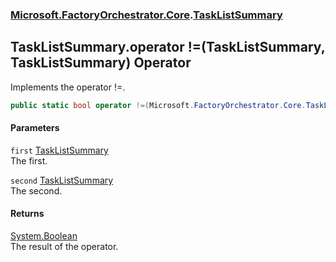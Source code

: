 ### [Microsoft.FactoryOrchestrator.Core](Microsoft_FactoryOrchestrator_Core.md 'Microsoft.FactoryOrchestrator.Core').[TaskListSummary](TaskListSummary.md 'Microsoft.FactoryOrchestrator.Core.TaskListSummary')
## TaskListSummary.operator !=(TaskListSummary, TaskListSummary) Operator
Implements the operator !=.  
```csharp
public static bool operator !=(Microsoft.FactoryOrchestrator.Core.TaskListSummary first, Microsoft.FactoryOrchestrator.Core.TaskListSummary second);
```
#### Parameters
<a name='Microsoft_FactoryOrchestrator_Core_TaskListSummary_op_Inequality(Microsoft_FactoryOrchestrator_Core_TaskListSummary_Microsoft_FactoryOrchestrator_Core_TaskListSummary)_first'></a>
`first` [TaskListSummary](TaskListSummary.md 'Microsoft.FactoryOrchestrator.Core.TaskListSummary')  
The first.
  
<a name='Microsoft_FactoryOrchestrator_Core_TaskListSummary_op_Inequality(Microsoft_FactoryOrchestrator_Core_TaskListSummary_Microsoft_FactoryOrchestrator_Core_TaskListSummary)_second'></a>
`second` [TaskListSummary](TaskListSummary.md 'Microsoft.FactoryOrchestrator.Core.TaskListSummary')  
The second.
  
#### Returns
[System.Boolean](https://docs.microsoft.com/en-us/dotnet/api/System.Boolean 'System.Boolean')  
The result of the operator.  
